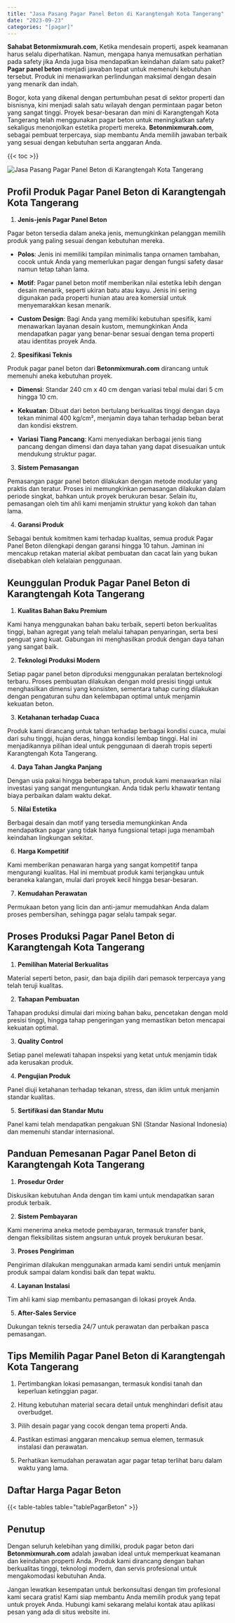 ```yaml
---
title: "Jasa Pasang Pagar Panel Beton di Karangtengah Kota Tangerang"
date: "2023-09-23"
categories: "[pagar]"
---
```


**Sahabat Betonmixmurah.com**, Ketika mendesain properti, aspek keamanan harus selalu diperhatikan. Namun, mengapa hanya memusatkan perhatian pada safety jika Anda juga bisa mendapatkan keindahan dalam satu paket? **Pagar panel beton** menjadi jawaban tepat untuk memenuhi kebutuhan tersebut. Produk ini menawarkan perlindungan maksimal dengan desain yang menarik dan indah.  

Bogor, kota yang dikenal dengan pertumbuhan pesat di sektor properti dan bisnisnya, kini menjadi salah satu wilayah dengan permintaan pagar beton yang sangat tinggi. Proyek besar-besaran dan mini di Karangtengah Kota Tangerang telah menggunakan pagar beton untuk meningkatkan safety sekaligus menonjolkan estetika properti mereka. **Betonmixmurah.com**, sebagai pembuat terpercaya, siap membantu Anda memilih jawaban terbaik yang sesuai dengan kebutuhan serta anggaran Anda.

{{< toc >}}

![Jasa Pasang Pagar Panel Beton di Karangtengah Kota Tangerang](/images/pagar/pagar-beton-13.jpg)

## Profil Produk Pagar Panel Beton di Karangtengah Kota Tangerang

1. **Jenis-jenis Pagar Panel Beton**  

Pagar beton tersedia dalam aneka jenis, memungkinkan pelanggan memilih produk yang paling sesuai dengan kebutuhan mereka.  

- **Polos**: Jenis ini memiliki tampilan minimalis tanpa ornamen tambahan, cocok untuk Anda yang memerlukan pagar dengan fungsi safety dasar namun tetap tahan lama.  

- **Motif**: Pagar panel beton motif memberikan nilai estetika lebih dengan desain menarik, seperti ukiran batu atau kayu. Jenis ini sering digunakan pada properti hunian atau area komersial untuk menyemarakkan kesan menarik.  

- **Custom Design**: Bagi Anda yang memiliki kebutuhan spesifik, kami menawarkan layanan desain kustom, memungkinkan Anda mendapatkan pagar yang benar-benar sesuai dengan tema properti atau identitas proyek Anda.  

2. **Spesifikasi Teknis**  

Produk pagar panel beton dari **Betonmixmurah.com** dirancang untuk memenuhi aneka kebutuhan proyek.  

- **Dimensi**: Standar 240 cm x 40 cm dengan variasi tebal mulai dari 5 cm hingga 10 cm.  

- **Kekuatan**: Dibuat dari beton bertulang berkualitas tinggi dengan daya tekan minimal 400 kg/cm², menjamin daya tahan terhadap beban berat dan kondisi ekstrem.  

- **Variasi Tiang Pancang**: Kami menyediakan berbagai jenis tiang pancang dengan dimensi dan daya tahan yang dapat disesuaikan untuk mendukung struktur pagar.  

3. **Sistem Pemasangan**  

Pemasangan pagar panel beton dilakukan dengan metode modular yang praktis dan teratur. Proses ini memungkinkan pemasangan dilakukan dalam periode singkat, bahkan untuk proyek berukuran besar. Selain itu, pemasangan oleh tim ahli kami menjamin struktur yang kokoh dan tahan lama.  

4. **Garansi Produk**  

Sebagai bentuk komitmen kami terhadap kualitas, semua produk Pagar Panel Beton dilengkapi dengan garansi hingga 10 tahun. Jaminan ini mencakup retakan material akibat pembuatan dan cacat lain yang bukan disebabkan oleh kelalaian penggunaan.

## Keunggulan Produk Pagar Panel Beton di Karangtengah Kota Tangerang 

1. **Kualitas Bahan Baku Premium**  

Kami hanya menggunakan bahan baku terbaik, seperti beton berkualitas tinggi, bahan agregat yang telah melalui tahapan penyaringan, serta besi penguat yang kuat. Gabungan ini menghasilkan produk dengan daya tahan yang sangat baik.  

2. **Teknologi Produksi Modern**  

Setiap pagar panel beton diproduksi menggunakan peralatan berteknologi terbaru. Proses pembuatan dilakukan dengan mold presisi tinggi untuk menghasilkan dimensi yang konsisten, sementara tahap curing dilakukan dengan pengaturan suhu dan kelembapan optimal untuk menjamin kekuatan beton.  

3. **Ketahanan terhadap Cuaca**  

Produk kami dirancang untuk tahan terhadap berbagai kondisi cuaca, mulai dari suhu tinggi, hujan deras, hingga kondisi lembap tinggi. Hal ini menjadikannya pilihan ideal untuk penggunaan di daerah tropis seperti Karangtengah Kota Tangerang.  

4. **Daya Tahan Jangka Panjang**  

Dengan usia pakai hingga beberapa tahun, produk kami menawarkan nilai investasi yang sangat menguntungkan. Anda tidak perlu khawatir tentang biaya perbaikan dalam waktu dekat.  

5. **Nilai Estetika**  

Berbagai desain dan motif yang tersedia memungkinkan Anda mendapatkan pagar yang tidak hanya fungsional tetapi juga menambah keindahan lingkungan sekitar.  

6. **Harga Kompetitif**  

Kami memberikan penawaran harga yang sangat kompetitif tanpa mengurangi kualitas. Hal ini membuat produk kami terjangkau untuk beraneka kalangan, mulai dari proyek kecil hingga besar-besaran.  

7. **Kemudahan Perawatan**  

Permukaan beton yang licin dan anti-jamur memudahkan Anda dalam proses pembersihan, sehingga pagar selalu tampak segar.

## Proses Produksi Pagar Panel Beton di Karangtengah Kota Tangerang

1. **Pemilihan Material Berkualitas**  

Material seperti beton, pasir, dan baja dipilih dari pemasok terpercaya yang telah teruji kualitas.

2. **Tahapan Pembuatan**  

Tahapan produksi dimulai dari mixing bahan baku, pencetakan dengan mold presisi tinggi, hingga tahap pengeringan yang memastikan beton mencapai kekuatan optimal.

3. **Quality Control**  

Setiap panel melewati tahapan inspeksi yang ketat untuk menjamin tidak ada kerusakan produk.

4. **Pengujian Produk**  

Panel diuji ketahanan terhadap tekanan, stress, dan iklim untuk menjamin standar kualitas.

5. **Sertifikasi dan Standar Mutu**  

Panel kami telah mendapatkan pengakuan SNI (Standar Nasional Indonesia) dan memenuhi standar internasional.

## Panduan Pemesanan Pagar Panel Beton di Karangtengah Kota Tangerang

1. **Prosedur Order**  

Diskusikan kebutuhan Anda dengan tim kami untuk mendapatkan saran produk terbaik.

2. **Sistem Pembayaran**  

Kami menerima aneka metode pembayaran, termasuk transfer bank, dengan fleksibilitas sistem angsuran untuk proyek berukuran besar.

3. **Proses Pengiriman**  

Pengiriman dilakukan menggunakan armada kami sendiri untuk menjamin produk sampai dalam kondisi baik dan tepat waktu.

4. **Layanan Instalasi**  

Tim ahli kami siap membantu pemasangan di lokasi proyek Anda.

5. **After-Sales Service**  

Dukungan teknis tersedia 24/7 untuk perawatan dan perbaikan pasca pemasangan.

## Tips Memilih Pagar Panel Beton di Karangtengah Kota Tangerang

1. Pertimbangkan lokasi pemasangan, termasuk kondisi tanah dan keperluan ketinggian pagar.  

2. Hitung kebutuhan material secara detail untuk menghindari defisit atau overbudget.  

3. Pilih desain pagar yang cocok dengan tema properti Anda.  

4. Pastikan estimasi anggaran mencakup semua elemen, termasuk instalasi dan perawatan.  

5. Perhatikan kemudahan perawatan agar pagar tetap terlihat baru dalam waktu yang lama.

## Daftar Harga Pagar Beton

{{< table-tables table="tablePagarBeton" >}}

## Penutup

Dengan seluruh kelebihan yang dimiliki, produk pagar beton dari **Betonmixmurah.com** adalah jawaban ideal untuk memperkuat keamanan dan keindahan properti Anda. Produk kami dirancang dengan bahan berkualitas tinggi, teknologi modern, dan servis profesional untuk mengakomodasi kebutuhan Anda.  

Jangan lewatkan kesempatan untuk berkonsultasi dengan tim profesional kami secara gratis! Kami siap membantu Anda memilih produk yang tepat untuk proyek Anda. Hubungi kami sekarang melalui kontak atau aplikasi pesan yang ada di situs website ini.